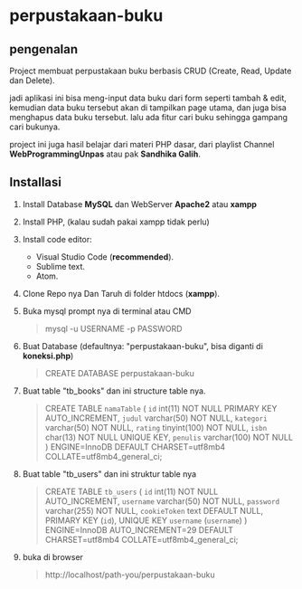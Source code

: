 # perpustakaan-buku

## pengenalan

Project membuat perpustakaan buku berbasis CRUD (Create, Read, Update dan
Delete).

jadi aplikasi ini bisa meng-input data buku dari form seperti tambah & edit,
kemudian data buku tersebut akan di tampilkan page utama, dan juga bisa
menghapus data buku tersebut. lalu ada fitur cari buku sehingga gampang cari
bukunya.

project ini juga hasil belajar dari materi PHP dasar, dari playlist Channel
**WebProgrammingUnpas** atau pak **Sandhika Galih**.

## Installasi

1. Install Database **MySQL** dan WebServer **Apache2** atau **xampp**

2. Install PHP, (kalau sudah pakai xampp tidak perlu)

3. Install code editor:
   - Visual Studio Code (**recommended**).
   - Sublime text.
   - Atom.

4. Clone Repo nya Dan Taruh di folder htdocs (**xampp**).

5. Buka mysql prompt nya di terminal atau CMD
   > mysql -u USERNAME -p PASSWORD

6. Buat Database (defaultnya: "perpustakaan-buku", bisa diganti di **koneksi.php**)
   > CREATE DATABASE perpustakaan-buku

7. Buat table "tb_books" dan ini structure table nya.
   > CREATE TABLE `namaTable` (
     `id` int(11) NOT NULL PRIMARY KEY AUTO_INCREMENT, 
     `judul` varchar(50) NOT NULL, 
     `kategori` varchar(50) NOT NULL,
     `rating` tinyint(100) NOT NULL, 
     `isbn` char(13) NOT NULL UNIQUE KEY,
     `penulis` varchar(100) NOT NULL 
     ) ENGINE=InnoDB DEFAULT CHARSET=utf8mb4 
     COLLATE=utf8mb4_general_ci;

8. Buat table "tb_users" dan ini struktur table nya
    > CREATE TABLE `tb_users` (
     `id` int(11) NOT NULL AUTO_INCREMENT,
     `username` varchar(50) NOT NULL,
     `password` varchar(255) NOT NULL,
     `cookieToken` text DEFAULT NULL,
      PRIMARY KEY (`id`),
      UNIQUE KEY `username` (`username`)
      ) ENGINE=InnoDB AUTO_INCREMENT=29 DEFAULT CHARSET=utf8mb4 COLLATE=utf8mb4_general_ci;

9. buka di browser
   > http://localhost/path-you/perpustakaan-buku
